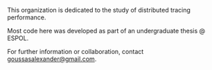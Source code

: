 This organization is dedicated to the study of distributed tracing performance.

Most code here was developed as part of an undergraduate thesis @ ESPOL.

For further information or collaboration, contact goussasalexander@gmail.com.
